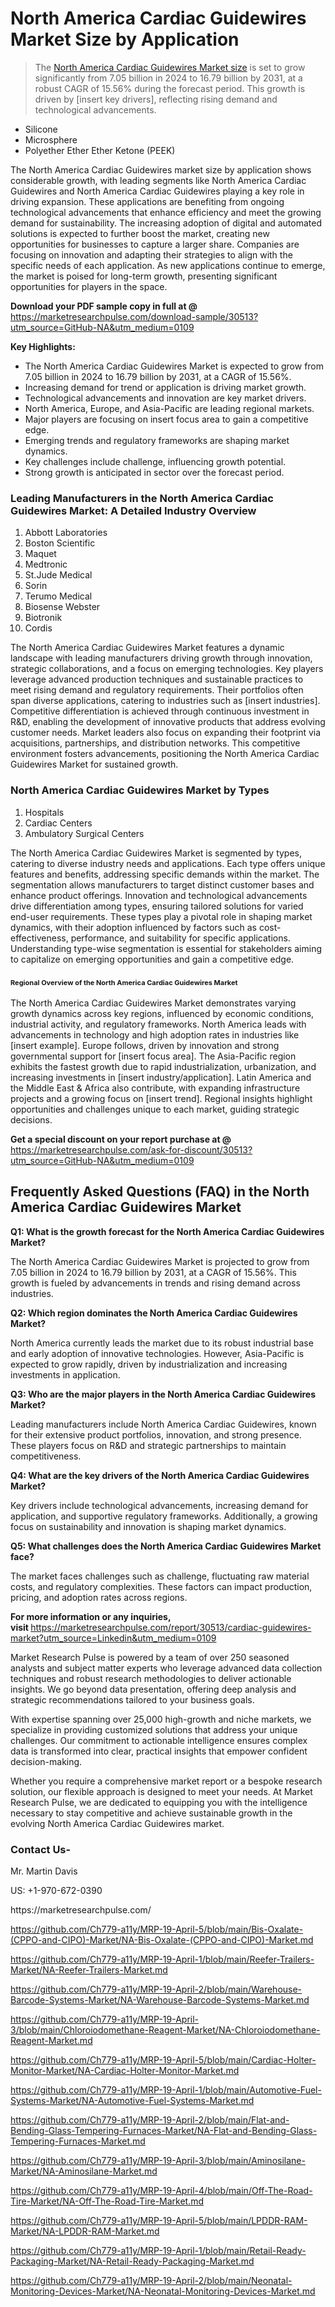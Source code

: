 <h1>North America Cardiac Guidewires Market&nbsp;Size by Application</h1><blockquote><p>The <a href="https://marketresearchpulse.com/download-sample/30513?utm_source=GitHub-NA&amp;utm_medium=0109">North America Cardiac Guidewires Market size</a> is set to grow significantly from 7.05 billion in 2024 to 16.79 billion by 2031, at a robust CAGR of 15.56% during the forecast period. This growth is driven by [insert key drivers], reflecting rising demand and technological advancements.</p></blockquote><ul><li>Silicone <li> Microsphere <li> Polyether Ether Ether Ketone (PEEK)</li></ul><p>The North America Cardiac Guidewires market size by application shows considerable growth, with leading segments like North America Cardiac Guidewires and North America Cardiac Guidewires playing a key role in driving expansion. These applications are benefiting from ongoing technological advancements that enhance efficiency and meet the growing demand for sustainability. The increasing adoption of digital and automated solutions is expected to further boost the market, creating new opportunities for businesses to capture a larger share. Companies are focusing on innovation and adapting their strategies to align with the specific needs of each application. As new applications continue to emerge, the market is poised for long-term growth, presenting significant opportunities for players in the space.</p><p><strong>Download your PDF sample copy in full at @ </strong><a href="https://marketresearchpulse.com/download-sample/30513?utm_source=GitHub-NA&amp;utm_medium=0109">https://marketresearchpulse.com/download-sample/30513?utm_source=GitHub-NA&amp;utm_medium=0109</a></p><p><strong>Key Highlights: </strong></p><ul><li>The North America Cardiac Guidewires Market is expected to grow from 7.05 billion in 2024 to 16.79 billion by 2031, at a CAGR of 15.56%.</li><li>Increasing demand for trend or application is driving market growth.</li><li>Technological advancements and innovation are key market drivers.</li><li>North America, Europe, and Asia-Pacific are leading regional markets.</li><li>Major players are focusing on insert focus area to gain a competitive edge.</li><li>Emerging trends and regulatory frameworks are shaping market dynamics.</li><li>Key challenges include challenge, influencing growth potential.</li><li>Strong growth is anticipated in sector over the forecast period.</li></ul><h3>Leading Manufacturers in the North America Cardiac Guidewires Market: A Detailed Industry Overview</h3><ol><li>Abbott Laboratories</li><li>Boston Scientific</li><li>Maquet</li><li>Medtronic</li><li>St.Jude Medical</li><li>Sorin</li><li>Terumo Medical</li><li>Biosense Webster</li><li>Biotronik</li><li>Cordis</li></ol><div class="flex max-w-full flex-col flex-grow"><div class="min-h-8 text-message flex w-full flex-col items-end gap-2 whitespace-normal break-words [.text-message+&amp;]:mt-5" dir="auto" data-message-author-role="assistant" data-message-id="fd8432e4-4910-450d-b182-61b7bfb0a01f" data-message-model-slug="gpt-4o"><div class="flex w-full flex-col gap-1 empty:hidden first:pt-[3px]"><div class="markdown prose w-full break-words dark:prose-invert light"><p>The North America Cardiac Guidewires Market features a dynamic landscape with leading manufacturers driving growth through innovation, strategic collaborations, and a focus on emerging technologies. Key players leverage advanced production techniques and sustainable practices to meet rising demand and regulatory requirements. Their portfolios often span diverse applications, catering to industries such as [insert industries]. Competitive differentiation is achieved through continuous investment in R&amp;D, enabling the development of innovative products that address evolving customer needs. Market leaders also focus on expanding their footprint via acquisitions, partnerships, and distribution networks. This competitive environment fosters advancements, positioning the North America Cardiac Guidewires Market for sustained growth.</p></div></div></div></div><h3>North America Cardiac Guidewires Market by Types</h3><ol><li>Hospitals <li> Cardiac Centers <li> Ambulatory Surgical Centers</li></ol><div class="flex max-w-full flex-col flex-grow"><div class="min-h-8 text-message flex w-full flex-col items-end gap-2 whitespace-normal break-words [.text-message+&amp;]:mt-5" dir="auto" data-message-author-role="assistant" data-message-id="084470be-0bb7-4664-bddf-5156b4f41249" data-message-model-slug="gpt-4o-mini"><div class="flex w-full flex-col gap-1 empty:hidden first:pt-[3px]"><div class="markdown prose w-full break-words dark:prose-invert light"><p>The North America Cardiac Guidewires Market is segmented by types, catering to diverse industry needs and applications. Each type offers unique features and benefits, addressing specific demands within the market. The segmentation allows manufacturers to target distinct customer bases and enhance product offerings. Innovation and technological advancements drive differentiation among types, ensuring tailored solutions for varied end-user requirements. These types play a pivotal role in shaping market dynamics, with their adoption influenced by factors such as cost-effectiveness, performance, and suitability for specific applications. Understanding type-wise segmentation is essential for stakeholders aiming to capitalize on emerging opportunities and gain a competitive edge.</p></div></div></div></div><h3><span style="font-size: 11px;">Regional Overview of the North America Cardiac Guidewires Market</span></h3><div class="flex max-w-full flex-col flex-grow"><div class="min-h-8 text-message flex w-full flex-col items-end gap-2 whitespace-normal break-words [.text-message+&amp;]:mt-5" dir="auto" data-message-author-role="assistant" data-message-id="e9038762-ce64-4e30-91c9-9bd413514231" data-message-model-slug="gpt-4o-mini"><div class="flex w-full flex-col gap-1 empty:hidden first:pt-[3px]"><div class="markdown prose w-full break-words dark:prose-invert light"><p>The North America Cardiac Guidewires Market demonstrates varying growth dynamics across key regions, influenced by economic conditions, industrial activity, and regulatory frameworks. North America leads with advancements in technology and high adoption rates in industries like [insert example]. Europe follows, driven by innovation and strong governmental support for [insert focus area]. The Asia-Pacific region exhibits the fastest growth due to rapid industrialization, urbanization, and increasing investments in [insert industry/application]. Latin America and the Middle East &amp; Africa also contribute, with expanding infrastructure projects and a growing focus on [insert trend]. Regional insights highlight opportunities and challenges unique to each market, guiding strategic decisions.</p></div></div></div></div><p><strong>Get a special discount on your report purchase at @ </strong><a href="https://marketresearchpulse.com/ask-for-discount/30513?utm_source=GitHub-NA&amp;utm_medium=0109">https://marketresearchpulse.com/ask-for-discount/30513?utm_source=GitHub-NA&amp;utm_medium=0109</a></p><h2>Frequently Asked Questions (FAQ) in the North America Cardiac Guidewires Market</h2><p><strong>Q1: What is the growth forecast for the North America Cardiac Guidewires Market?</strong></p><p>The North America Cardiac Guidewires Market is projected to grow from 7.05 billion in 2024 to 16.79 billion by 2031, at a CAGR of 15.56%. This growth is fueled by advancements in trends and rising demand across industries.</p><p><strong>Q2: Which region dominates the North America Cardiac Guidewires Market?</strong></p><p>North America currently leads the market due to its robust industrial base and early adoption of innovative technologies. However, Asia-Pacific is expected to grow rapidly, driven by industrialization and increasing investments in application.</p><p><strong>Q3: Who are the major players in the North America Cardiac Guidewires Market?</strong></p><p>Leading manufacturers include North America Cardiac Guidewires, known for their extensive product portfolios, innovation, and strong presence. These players focus on R&amp;D and strategic partnerships to maintain competitiveness.</p><p><strong>Q4: What are the key drivers of the North America Cardiac Guidewires Market?</strong></p><p>Key drivers include technological advancements, increasing demand for application, and supportive regulatory frameworks. Additionally, a growing focus on sustainability and innovation is shaping market dynamics.</p><p><strong>Q5: What challenges does the North America Cardiac Guidewires Market face?</strong></p><p>The market faces challenges such as challenge, fluctuating raw material costs, and regulatory complexities. These factors can impact production, pricing, and adoption rates across regions.</p><p><strong>For more information or any inquiries, visit&nbsp;</strong><a href="https://marketresearchpulse.com/report/30513/cardiac-guidewires-market?utm_source=Linkedin&utm_medium=0109">https://marketresearchpulse.com/report/30513/cardiac-guidewires-market?utm_source=Linkedin&utm_medium=0109</a></p><p>Market Research Pulse is powered by a team of over 250 seasoned analysts and subject matter experts who leverage advanced data collection techniques and robust research methodologies to deliver actionable insights. We go beyond data presentation, offering deep analysis and strategic recommendations tailored to your business goals.</p><p>With expertise spanning over 25,000 high-growth and niche markets, we specialize in providing customized solutions that address your unique challenges. Our commitment to actionable intelligence ensures complex data is transformed into clear, practical insights that empower confident decision-making.</p><p>Whether you require a comprehensive market report or a bespoke research solution, our flexible approach is designed to meet your needs. At Market Research Pulse, we are dedicated to equipping you with the intelligence necessary to stay competitive and achieve sustainable growth in the evolving North America Cardiac Guidewires market.</p><h3><strong>Contact Us-</strong></h3><p>Mr. Martin Davis</p><p>US: +1-970-672-0390</p><p>https://marketresearchpulse.com/</p><p><a href="https://github.com/Ch779-a11y/MRP-19-April-5/blob/main/Bis-Oxalate-(CPPO-and-CIPO)-Market/NA-Bis-Oxalate-(CPPO-and-CIPO)-Market.md">https://github.com/Ch779-a11y/MRP-19-April-5/blob/main/Bis-Oxalate-(CPPO-and-CIPO)-Market/NA-Bis-Oxalate-(CPPO-and-CIPO)-Market.md</a></p><p><a href="https://github.com/Ch779-a11y/MRP-19-April-1/blob/main/Reefer-Trailers-Market/NA-Reefer-Trailers-Market.md">https://github.com/Ch779-a11y/MRP-19-April-1/blob/main/Reefer-Trailers-Market/NA-Reefer-Trailers-Market.md</a></p><p><a href="https://github.com/Ch779-a11y/MRP-19-April-2/blob/main/Warehouse-Barcode-Systems-Market/NA-Warehouse-Barcode-Systems-Market.md">https://github.com/Ch779-a11y/MRP-19-April-2/blob/main/Warehouse-Barcode-Systems-Market/NA-Warehouse-Barcode-Systems-Market.md</a></p><p><a href="https://github.com/Ch779-a11y/MRP-19-April-3/blob/main/Chloroiodomethane-Reagent-Market/NA-Chloroiodomethane-Reagent-Market.md">https://github.com/Ch779-a11y/MRP-19-April-3/blob/main/Chloroiodomethane-Reagent-Market/NA-Chloroiodomethane-Reagent-Market.md</a></p><p><a href="https://github.com/Ch779-a11y/MRP-19-April-5/blob/main/Cardiac-Holter-Monitor-Market/NA-Cardiac-Holter-Monitor-Market.md">https://github.com/Ch779-a11y/MRP-19-April-5/blob/main/Cardiac-Holter-Monitor-Market/NA-Cardiac-Holter-Monitor-Market.md</a></p><p><a href="https://github.com/Ch779-a11y/MRP-19-April-1/blob/main/Automotive-Fuel-Systems-Market/NA-Automotive-Fuel-Systems-Market.md">https://github.com/Ch779-a11y/MRP-19-April-1/blob/main/Automotive-Fuel-Systems-Market/NA-Automotive-Fuel-Systems-Market.md</a></p><p><a href="https://github.com/Ch779-a11y/MRP-19-April-2/blob/main/Flat-and-Bending-Glass-Tempering-Furnaces-Market/NA-Flat-and-Bending-Glass-Tempering-Furnaces-Market.md">https://github.com/Ch779-a11y/MRP-19-April-2/blob/main/Flat-and-Bending-Glass-Tempering-Furnaces-Market/NA-Flat-and-Bending-Glass-Tempering-Furnaces-Market.md</a></p><p><a href="https://github.com/Ch779-a11y/MRP-19-April-3/blob/main/Aminosilane-Market/NA-Aminosilane-Market.md">https://github.com/Ch779-a11y/MRP-19-April-3/blob/main/Aminosilane-Market/NA-Aminosilane-Market.md</a></p><p><a href="https://github.com/Ch779-a11y/MRP-19-April-4/blob/main/Off-The-Road-Tire-Market/NA-Off-The-Road-Tire-Market.md">https://github.com/Ch779-a11y/MRP-19-April-4/blob/main/Off-The-Road-Tire-Market/NA-Off-The-Road-Tire-Market.md</a></p><p><a href="https://github.com/Ch779-a11y/MRP-19-April-5/blob/main/LPDDR-RAM-Market/NA-LPDDR-RAM-Market.md">https://github.com/Ch779-a11y/MRP-19-April-5/blob/main/LPDDR-RAM-Market/NA-LPDDR-RAM-Market.md</a></p><p><a href="https://github.com/Ch779-a11y/MRP-19-April-1/blob/main/Retail-Ready-Packaging-Market/NA-Retail-Ready-Packaging-Market.md">https://github.com/Ch779-a11y/MRP-19-April-1/blob/main/Retail-Ready-Packaging-Market/NA-Retail-Ready-Packaging-Market.md</a></p><p><a href="https://github.com/Ch779-a11y/MRP-19-April-2/blob/main/Neonatal-Monitoring-Devices-Market/NA-Neonatal-Monitoring-Devices-Market.md">https://github.com/Ch779-a11y/MRP-19-April-2/blob/main/Neonatal-Monitoring-Devices-Market/NA-Neonatal-Monitoring-Devices-Market.md</a></p>
